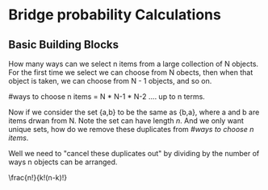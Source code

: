 # Bridge probability Calculations

## Basic Building Blocks

How many ways can we select n items from a large collection of N objects. For the first time we select we can choose from N obects, then when that object is taken, we can choose from N - 1 objects, and so on.

\#ways to choose n items = N * N-1 * N-2 .... up to n terms.

Now if we consider the set {a,b} to be the same as {b,a}, where a and b are items drwan from N. Note the set can have length *n*. And we only want unique sets, how do we remove these duplicates from *#ways to choose n items*.

Well we need to "cancel these duplicates out" by dividing by the number of ways n objects can be arranged.

\frac{n!}{k!(n-k)!}
